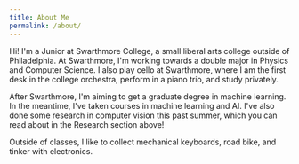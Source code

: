 ```yaml
---
title: About Me
permalink: /about/
---
```


Hi! I'm a Junior at Swarthmore College, a small liberal arts college outside of Philadelphia. At Swarthmore, I'm working towards a double major in Physics and Computer Science. I also play cello at Swarthmore, where I am the first desk in the college orchestra, perform in a piano trio, and study privately.  

After Swarthmore, I'm aiming to get a graduate degree in machine learning. In the meantime, I've taken courses in machine learning and AI. I've also done some research in computer vision this past summer, which you can read about in the Research section above!

Outside of classes, I like to collect mechanical keyboards, road bike, and tinker with electronics. 
